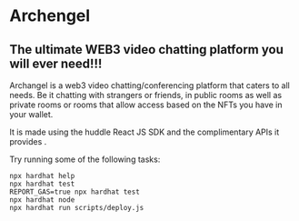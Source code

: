 # Archengel 
## The ultimate WEB3 video chatting platform you will ever need!!!

Archangel is a web3 video chatting/conferencing platform that caters to all needs.
Be it chatting with strangers or friends, in public rooms as well as private rooms or rooms that allow access based on the NFTs you have in your wallet.

It is made using the huddle React JS SDK and the complimentary APIs it provides .




Try running some of the following tasks:

```shell
npx hardhat help
npx hardhat test
REPORT_GAS=true npx hardhat test
npx hardhat node
npx hardhat run scripts/deploy.js
```
